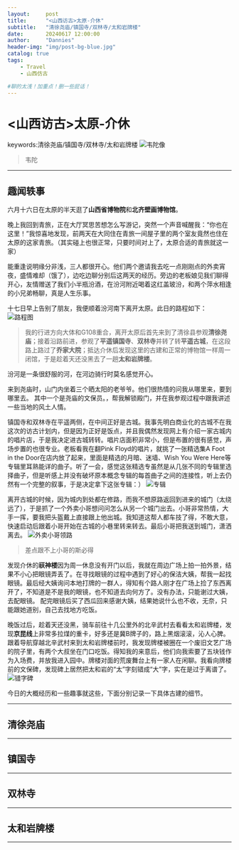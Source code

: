 ```yaml
---
layout:     post
title:      "<山西访古>太原-介休"
subtitle:   "清徐尧庙/镇国寺/双林寺/太和岩牌楼"
date:       20240617 12:00:00
author:     "Dannies"
header-img: "img/post-bg-blue.jpg"
catalog: true
tags:
    - Travel
    - 山西仿古

#聊的太浅！加重点！删一些屁话！
---
```


# <山西访古>太原-介休
keywords:清徐尧庙/镇国寺/双林寺/太和岩牌楼
![韦陀像](/pic/20240617/DSC_0234.jpg)
>韦陀

***

## 趣闻轶事
六月十六日在太原的半天逛了**山西省博物院**和**北齐壁画博物馆**。

晚上我回到青旅，正在大厅冥思苦想怎么写游记，突然一个声音喊醒我：“你也在这里！”我惊喜地发现，前两天在大同住在青旅一间屋子里的两个室友竟然也住在太原的这家青旅。（其实碰上也很正常，只要时间对上了，太原合适的青旅就这一家）

能重逢说明缘分非浅，三人都很开心。他们两个邀请我去吃一点刚刚点的外卖宵夜，盛情难却（饿了），边吃边聊分别后这两天的经历。旁边的老板娘见我们聊得开心，友情赠送了我们小半瓶汾酒，在汾河附近喝着这红盖玻汾，和两个萍水相逢的小兄弟畅聊，真是人生乐事。

十七日早上告别了朋友，我便顺着汾河南下离开太原。此日的路程如下：
![路程图](/pic/20240617/Snipaste_2024-06-18_22-55-11.png)
>我的行进方向大体和G108重合，离开太原后首先来到了清徐县参观**清徐尧庙**；接着沿路前进，参观了**平遥镇国寺**、**双林寺**并转了转**平遥古城**，在这段路上路过了**乔家大院**；抵达介休后发现这里的古建和正常的博物馆一样周一闭馆，于是趁着天还没黑去了一趟**太和岩牌楼**。

汾河是一条很舒服的河，在河边骑行时莫名感觉开心。

来到尧庙时，山门内坐着三个晒太阳的老爷爷。他们很热情的问我从哪里来，要到哪里去。
其中一个是尧庙的文保员。，帮我解锁殿门，并在我参观过程中跟我讲述一些当地的风土人情。

镇国寺和双林寺在平遥两侧，在中间正好是古城。我事先明白商业化的古城不在我这次的访古计划内，但是因为正好是饭点，并且我偶然发现网上有介绍一家古城内的唱片店，于是我决定进古城转转。唱片店面积非常小，但是布置的很有感觉，声场步置的也很专业。老板看我在翻Pink Floyd的唱片，就挑了一张精选集A Foot in the Door在店内放了起来，里面是精选的月暗、迷墙、Wish You Were Here等专辑里耳熟能详的曲子。听了一会，感觉这张精选专虽然是从几张不同的专辑里选择曲子，但是听感上并没有破坏原本概念专辑的每首曲子之间的连接性，听上去仍然有一个完整的叙事，于是决定拿下这张专辑：）
![专辑](/pic/20240617/2266c7db-78e2-4a2b-90cb-5b061c70d95a.jpg)

离开古城的时候，因为城内到处都在修路，而我不想原路返回到进来的城门（太绕远了），于是抓了一个外卖小哥想问问怎么从另一个城门出去。小哥非常热情，大手一挥，要我把头盔戴上直接跟上他出城。我知道这帮人都车技了得，不敢大意，快速启动后跟着小哥开始在古城的小巷里转来转去。最后小哥把我送到城门，潇洒离去。
![外卖小哥领路](/pic/20240617/Snipaste_2024-06-19_00-52-03.png)
>差点跟不上小哥的斯必得

发现介休的**祆神楼**因为周一休息没有开门以后，我就在周边广场上拍一拍外景，结果不小心把眼镜弄丢了。在寻找眼镜的过程中遇到了好心的保洁大姨，帮我一起找眼镜。最后经大姨询问本地打牌的一群人，得知有个路人刚才在广场上捡了东西离开了，不知道是不是我的眼镜，也不知道去向何方了。没有办法，只能谢过大姨，去配眼镜。
配完眼镜后买了西瓜回来感谢大姨，结果她说什么也不收，无奈，只能跟她道别，自己去找地方吃饭。

晚饭过后，趁着天还没黑，骑车前往十几公里外的北辛武村去看看太和岩牌楼，发现**京昆线**上非常多拉煤的重卡，好多还是冀B牌子的，路上黑烟滚滚，沁人心脾。
跟着导航穿越北辛武村来到太和岩牌楼前时，我发现牌楼被圈在一个废旧文艺广场的院子里，有两个大叔坐在门口吃饭。得知我的来意后，他们向我索要了五块钱作为入场费，并放我进入园中。牌楼对面的荒废舞台上有一家人在闲聊。我看向牌楼前的文保碑，发现碑上居然把太和岩的“太”字刻错成“大”字，实在是过于离谱了。
![错字碑](/pic/20240617/DSC_0254.jpg)

今日的大概经历和一些趣事就这些，下面分别记录一下具体古建的细节。
***

## 清徐尧庙
***
## 镇国寺
***
## 双林寺
***
## 太和岩牌楼

***
